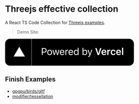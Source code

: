 # Threejs effective collection

A React TS Code Collection for [Threejs examples](https://threejs.org/examples/).

> Demo Site: 

[![Powered by Vercel](https://raw.githubusercontent.com/abumalick/powered-by-vercel/master/powered-by-vercel.svg)]([https://vercel.com?utm_source=powered-by-vercel](https://threejs-effective-collection.vercel.app/))

## Finish Examples

- [gpgpu/birds/gltf](https://threejs.org/examples/?q=birds#webgl_gpgpu_birds_gltf)
- [modifier/tessellation](https://threejs.org/examples/?q=Tessellation#webgl_modifier_tessellation)
